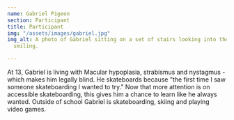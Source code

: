 ```yaml
---
name: Gabriel Pigeon
section: Participant
title: Participant
img: "/assets/images/gabriel.jpg"
img_alt: A photo of Gabriel sitting on a set of stairs looking into the camera and
  smiling.

---
```

At 13, Gabriel is living with Macular hypoplasia, strabismus and nystagmus - which makes him legally blind. He skateboards because "the first time I saw someone skateboarding I wanted to try." Now that more attention is on accessible skateboarding, this gives him a chance to learn like he always wanted. Outside of school Gabriel is skateboarding, skiing and playing video games.